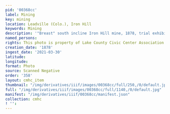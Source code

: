 ```yaml
---
pid: '00368cc'
label: Mining
key: mining
location: Leadville (Colo.), Iron Hill
keywords: Mining
description: '"Breast" south incline Iron Hill mine, 1878, trial exhibit'
named_persons: 
rights: This photo is property of Lake County Civic Center Association.
creation_date: '1878'
ingest_date: '2021-03-30'
latitude: 
longitude: 
format: Photo
source: Scanned Negative
order: '358'
layout: cmhc_item
thumbnail: "/img/derivatives/iiif/images/00368cc/full/250,/0/default.jpg"
full: "/img/derivatives/iiif/images/00368cc/full/1140,/0/default.jpg"
manifest: "/img/derivatives/iiif/00368cc/manifest.json"
collection: cmhc
! '': 
---
```

